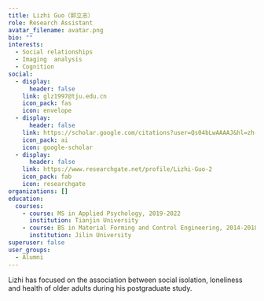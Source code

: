 ```yaml
---
title: Lizhi Guo（郭立志）
role: Research Assistant
avatar_filename: avatar.png
bio: ""
interests:
  - Social relationships
  - Imaging  analysis
  - Cognition
social:
  - display:
      header: false
    link: glz1997@tju.edu.cn
    icon_pack: fas
    icon: envelope
  - display:
      header: false
    link: https://scholar.google.com/citations?user=Qs04bLwAAAAJ&hl=zh-CN
    icon_pack: ai
    icon: google-scholar
  - display:
      header: false
    link: https://www.researchgate.net/profile/Lizhi-Guo-2
    icon_pack: fab
    icon: researchgate
organizations: []
education:
  courses:
    - course: MS in Applied Psychology, 2019-2022
      institution: Tianjin University
    - course: BS in Material Forming and Control Engineering, 2014-2018
      institution: Jilin University
superuser: false
user_groups:
  - Alumni
---
```

Lizhi has focused on the association between social isolation, loneliness and health of older adults during his postgraduate study.